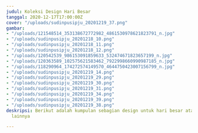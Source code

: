 ```yaml
---
judul: Koleksi Design Hari Besar
tanggal: 2020-12-17T17:00:00Z
cover: "/uploads/sudinpusipju_20201219_37.png"
gambar:
- "/uploads/121548514_353138672772982_4861530978621823791_n.jpg"
- "/uploads/sudinpusipju_20201218_10.png"
- "/uploads/sudinpusipju_20201218_11.png"
- "/uploads/sudinpusipju_20201218_12.png"
- "/uploads/120542539_986153091859633_532474671823657199_n.jpg"
- "/uploads/120363589_102575621583462_7922998660990987185_n.jpg"
- "/uploads/118290964_174272574149570_4644750423007156799_n.jpg"
- "/uploads/sudinpusipju_20201219_14.png"
- "/uploads/sudinpusipju_20201219_29.png"
- "/uploads/sudinpusipju_20201219_30.png"
- "/uploads/sudinpusipju_20201219_31.png"
- "/uploads/sudinpusipju_20201219_34.png"
- "/uploads/sudinpusipju_20201219_39.png"
- "/uploads/sudinpusipju_20201219_38.png"
deskripsi: Berikut adalah kumpulan sebagian design untuk hari besar atau hari spesial
  lainnya

---
```

